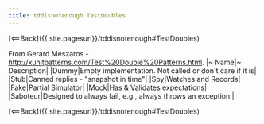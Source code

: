 ```yaml
---
title: tddisnotenough.TestDoubles
---
```

[<==Back]({{ site.pagesurl}}/tddisnotenough#TestDoubles)

From Gerard Meszaros - <http://xunitpatterns.com/Test%20Double%20Patterns.html>.
|~ Name|~ Description|
|Dummy|Empty implementation. Not called or don't care if it is|
|Stub|Canned replies - "snapshot in time"|
|Spy|Watches and Records|
|Fake|Partial Simulator|
|Mock|Has & Validates expectations|
|Saboteur|Designed to always fail, e.g., always throws an exception.|

[<==Back]({{ site.pagesurl}}/tddisnotenough#TestDoubles)
